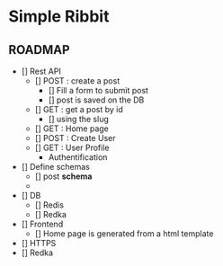 # Simple Ribbit

## ROADMAP
- [] Rest API
  - [] POST : create a post
    - [] Fill a form to submit post
    - [] post is saved on the DB
  - [] GET : get a post by id
    - [] using the slug
  - [] GET : Home page
  - [] POST : Create User
  - [] GET : User Profile
    - Authentification
- [] Define schemas
  - [] post **schema**
  -
- [] DB
  - [] Redis
  - [] Redka
- [] Frontend
	- [] Home page is generated from a html template
- [] HTTPS
- [] Redka

